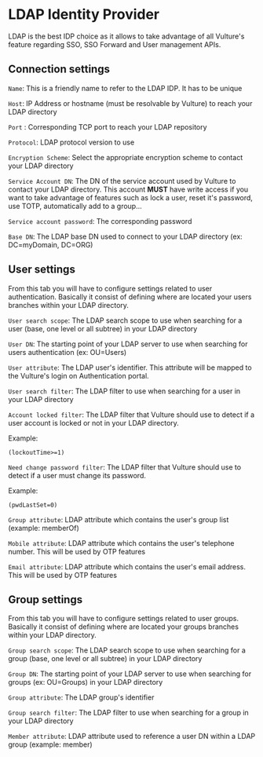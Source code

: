 # LDAP Identity Provider

LDAP is the best IDP choice as it allows to take advantage of all Vulture's feature regarding SSO, SSO Forward and User management APIs.

## Connection settings

`Name`: This is a friendly name to refer to the LDAP IDP. It has to be unique

`Host`: IP Address or hostname (must be resolvable by Vulture) to reach your LDAP directory

`Port` : Corresponding TCP port to reach your LDAP repository

`Protocol`: LDAP protocol version to use 

`Encryption Scheme`: Select the appropriate encryption scheme to contact your LDAP directory

`Service Account DN`: The DN of the service account used by Vulture to contact your LDAP directory. This account **MUST** have write access if you want to take advantage of features such as lock a user, reset it's password, use TOTP, automatically add to a group...

`Service account password`: The corresponding password

`Base DN`: The LDAP base DN used to connect to your LDAP directory (ex: DC=myDomain, DC=ORG)

## User settings

From this tab you will have to configure settings related to user authentication. Basically it consist of defining where are located your users branches within your LDAP directory.

`User search scope`: The LDAP search scope to use when searching for a user (base, one level or all subtree) in your LDAP directory

`User DN`: The starting point of your LDAP server to use when searching for users authentication (ex: OU=Users)

`User attribute`: The LDAP user's identifier. This attribute will be mapped to the Vulture's login on Authentication portal.

`User search filter`: The LDAP filter to use when searching for a user in your LDAP directory

`Account locked filter`: The LDAP filter that Vulture should use to detect if a user account is locked or not in your LDAP directory. 

Example: 
```
(lockoutTime>=1)
```

`Need change password filter`: The LDAP filter that Vulture should use to detect if a user must change its password. 

Example: 
```
(pwdLastSet=0)
```

`Group attribute`: LDAP attribute which contains the user's group list (example: memberOf)

`Mobile attribute`: LDAP attribute which contains the user's telephone number. This will be used by OTP features

`Email attribute`: LDAP attribute which contains the user's email address. This will be used by OTP features

## Group settings

From this tab you will have to configure settings related to user groups. Basically it consist of defining where are located your groups branches within your LDAP directory.

`Group search scope`: The LDAP search scope to use when searching for a group (base, one level or all subtree) in your LDAP directory

`Group DN`: The starting point of your LDAP server to use when searching for groups (ex: OU=Groups) in your LDAP directory

`Group attribute`: The LDAP group's identifier

`Group search filter`: The LDAP filter to use when searching for a group in your LDAP directory

`Member attribute`: LDAP attribute used to reference a user DN within a LDAP group (example: member)